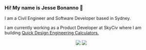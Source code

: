 ### Hi! My name is Jesse Bonanno 👋

I am a Civil Engineer and Software Developer based in Sydney. 

I am currently working as a Product Developer at SkyCiv where I am building [Quick Design Engineering Calculators.](https://skyciv.com/structural-software/quick-design/)

<p align="center">
 
<img align="center" src="https://github-readme-stats.vercel.app/api?username=JesseBonanno&show_icons=true&count_private=true&show_icons=true&theme=radical">

<img align="center" src="https://github-readme-stats.vercel.app/api/top-langs/?username=JesseBonanno&hide=html&layout=compact&card_width=250&langs_count=6&theme=radical">

</p>

